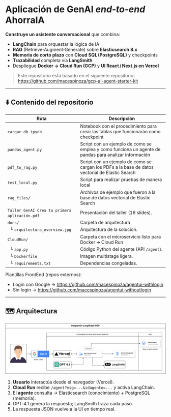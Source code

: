 # Aplicación de GenAI *end‑to‑end* AhorraIA

**Construye un asistente conversacional** que combina:

- **LangChain** para orquestar la lógica de IA  
- **RAG** (Retrieve‑Augment‑Generate) sobre **Elasticsearch 8.x**  
- **Memoria de corto plazo** con **Cloud SQL (PostgreSQL)** y checkpoints  
- **Trazabilidad** completa vía **LangSmith**  
- Despliegue **Docker → Cloud Run (GCP)** y **UI React / Next.js en Vercel**

> Este repositorio está basado en el siguiente repositorio: https://github.com/macespinoza/gcp-ai-agent-starter-kit  


---

## ⬇️ Contenido del repositorio

| Ruta | Descripción |
|------|-------------|
| `cargar_db.ipynb` | Notebook con el procedimiento para crear las tablas que funcionarán como checkpoint |
| `pandas_agent.py` | Script con un ejemplo de como se emplea y como funciona un agente de pandas para analizar información |
| `pdf_to_rag.py` | Script con un ejemplo de como se cargan los PDFs a la base de datos vectorial de Elastic Search|
| `test_local.py` | Script para realizar pruebas de manera local|
| `rag_files/` | Archivos de ejemplo que fueron a la base de datos vectorial de Elastic Search |
| `Taller GenAI Crea tu primera aplicación.pdf` | Presentación del taller (16 slides). |
| `docs/` | Carpeta de arquitectura  |
| &nbsp;&nbsp;└ `arquitectura_overview.jpg` | Arquitectura de la solucion. |
| `CloudRun/` | Carpeta con el microservicio listo para Docker ➜ Cloud Run |
| &nbsp;&nbsp;└ `app.py` | Código Python del agente (API `/agent`). |
| &nbsp;&nbsp;└ `Dockerfile` | Imagen multistage ligera. |
| &nbsp;&nbsp;└ `requirements.txt` | Dependencias congeladas. |

Plantillas FrontEnd (repos externos):

- Login con Google → <https://github.com/macespinoza/agentui-withlogin>  
- Sin login → <https://github.com/macespinoza/agentui-withoutlogin>

---

## 🗺️ Arquitectura

![Arquitectura](docs/arquitectura_overview.jpg)

1. **Usuario** interactúa desde el navegador (Vercel).  
2. **Cloud Run** recibe `/agent?msg=...&idagente=...` y activa LangChain.  
3. El **agente** consulta → Elasticsearch (conocimiento) + PostgreSQL (memoria).  
4. GPT‑4.1 genera la respuesta; LangSmith traza cada paso.  
5. La respuesta JSON vuelve a la UI en tiempo real.

